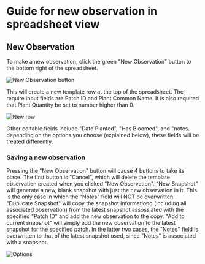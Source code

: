 # Guide for new observation in spreadsheet view

## New Observation
To make a new observation, click the green "New Observation" button to the bottom right of the spreadsheet.

![New Observation button](./sign-up-images/new_observation.png)

This will create a new template row at the top of the spreadsheet. The require input fields are Patch ID and Plant Common Name. It is also required that Plant Quantity be set to number higher than 0. 

![New row](./sign-up-images/new_row.png)

Other editable fields include "Date Planted", "Has Bloomed", and "notes. depending on the options you choose (explained below), these fields will be treated differently.

### Saving a new observation
Pressing the "New Observation" button will cause 4 buttons to take its place. The first button is "Cancel", which will delete the template observation created when you clicked "New Observation". "New Snapshot" will generate a new, blank snapshot with just the new observation in it. This is the only case in which the "Notes" field will NOT be overwritten. "Duplicate Snapshot" will copy the snapshot informationg \(including all associated observation\) from the latest snapshot assossiated with the specified "Patch ID" and add the new observation to the copy. "Add to current snapshot" will simply add the new observation to the latest snapshot for the specified patch. In the latter two cases, the "Notes" field is overwritten to that of the latest snapshot used, since "Notes" is associated with a snapshot.

![Options](./sign-up-images/new_options.png)
